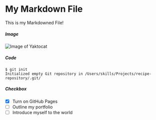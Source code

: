 # My Markdown File
This is my Markdowned File!

##### Image
![Image of Yaktocat](https://octodex.github.com/images/yaktocat.png)

##### Code
```
$ git init
Initialized empty Git repository in /Users/skills/Projects/recipe-repository/.git/
```
##### Checkbox
- [X] Turn on GitHub Pages
- [ ] Outline my portfolio
- [ ] Introduce myself to the world
